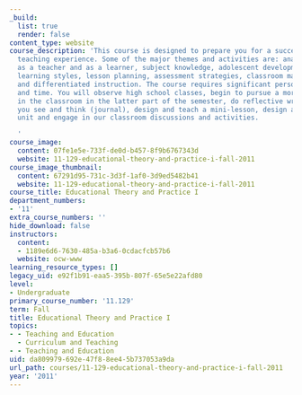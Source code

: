 ```yaml
---
_build:
  list: true
  render: false
content_type: website
course_description: 'This course is designed to prepare you for a successful student
  teaching experience. Some of the major themes and activities are: analysis of yourself
  as a teacher and as a learner, subject knowledge, adolescent development, student
  learning styles, lesson planning, assessment strategies, classroom management techniques
  and differentiated instruction. The course requires significant personal involvement
  and time. You will observe high school classes, begin to pursue a more active role
  in the classroom in the latter part of the semester, do reflective writings on what
  you see and think (journal), design and teach a mini-lesson, design a major curriculum
  unit and engage in our classroom discussions and activities.

  '
course_image:
  content: 07fe1e5e-733f-de0d-b457-8f9b6767343d
  website: 11-129-educational-theory-and-practice-i-fall-2011
course_image_thumbnail:
  content: 67291d95-731c-3d3f-1af0-3d9ed5482b41
  website: 11-129-educational-theory-and-practice-i-fall-2011
course_title: Educational Theory and Practice I
department_numbers:
- '11'
extra_course_numbers: ''
hide_download: false
instructors:
  content:
  - 1189e6d6-7630-485a-b3a6-0cdacfcb57b6
  website: ocw-www
learning_resource_types: []
legacy_uid: e92f1b91-eaa5-395b-807f-65e5e22afd80
level:
- Undergraduate
primary_course_number: '11.129'
term: Fall
title: Educational Theory and Practice I
topics:
- - Teaching and Education
  - Curriculum and Teaching
- - Teaching and Education
uid: da809979-692e-47f8-8ee4-5b737053a9da
url_path: courses/11-129-educational-theory-and-practice-i-fall-2011
year: '2011'
---
```

